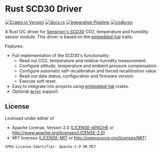 # Rust SCD30 Driver

[![Crates.io Version](https://img.shields.io/crates/v/scd30-interface?link=https%3A%2F%2Fcrates.io%2Fcrates%2Fscd30-interface)](https://crates.io/crates/scd30-interface)
[![docs.rs](https://img.shields.io/docsrs/scd30-interface?logo=https%3A%2F%2Fdocs.rs%2Fscd30-interface%2F1.0.0%2Fscd30_interface%2F)](https://docs.rs/scd30-interface/1.0.0/scd30_interface/)
[![Integration Pipeline](https://github.com/Gronner/scd30-interface/actions/workflows/integration.yaml/badge.svg)](https://github.com/Gronner/scd30-interface/actions/workflows/integration.yaml)
[![codecov](https://codecov.io/gh/Gronner/scd30-interface/graph/badge.svg?token=NH6UCHBL19)](https://codecov.io/gh/Gronner/scd30-interface)

A Rust I2C driver for [Sensirion's SCD30](https://sensirion.com/products/catalog/SCD30) CO2,
temperature and humidity sensor module. This driver is based on the
[embedded-hal](https://docs.rs/embedded-hal/latest/embedded_hal/index.html) traits.

Features:

* Full implementation of the SCD30's functionality:
    * Read out CO2, temperature and relative humidity measurement.
    * Configure altitude, temperature and ambient pressure compensation.
    * Configure automatic self-recalibration and forced recalibration value.
    * Read out data status, configuration and firmware version.
    * Execute soft reset.
* Easy to integrate into projects using [embedded-hal](https://github.com/rust-embedded/embedded-hal) crates.
* Optional [`defmt`](https://github.com/knurling-rs/defmt) support.

## License

Licensed under either of

* Apache License, Version 2.0 ([LICENSE-APACHE](LICENSE-APACHE) or http://www.apache.org/licenses/LICENSE-2.0)
* MIT licenses ([LICENSE-MIT](LICENSE-MIT) or http://opensource.org/licenses/MIT)

`SPDX-License-Identifier: Apache-2.0 OR MIT`
